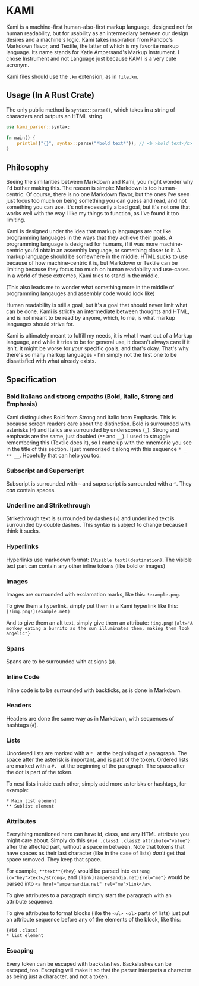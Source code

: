 # KAMI

Kami is a machine-first human-also-first markup language, designed not for human readability, but for usability as an intermediary between our design desires and a machine's logic. Kami takes inspiration from Pandoc's Markdown flavor, and Textile, the latter of which is my favorite markup language. Its name stands for Katie Ampersand's Markup Instrument. I chose Instrument and not Language just because KAMI is a very cute acronym.

Kami files should use the `.km` extension, as in `file.km`.

## Usage (In A Rust Crate)

The only public method is `syntax::parse()`, which takes in a string of characters and outputs an HTML string.

```rust
use kami_parser::syntax;

fn main() {
	println!("{}", syntax::parse("*bold text*")); // <b >bold text</b>
}
```

## Philosophy

Seeing the similarities between Markdown and Kami, you might wonder why I'd bother making this. The reason is simple: Markdown is too human-centric. Of course, there is no one Markdown flavor, but the ones I've seen just focus too much on being something you can guess and read, and not something you can use. It's not necessarily a bad goal, but it's not one that works well with the way I like my things to function, as I've found it too limiting.

Kami is designed under the idea that markup languages are not like programming languages in the ways that they achieve their goals. A programming language is designed for humans, if it was more machine-centric you'd obtain an assembly language, or something closer to it. A markup language should be somewhere in the middle. HTML sucks to use because of how machine-centric it is, but Markdown or Textile can be limiting because they focus too much on human readability and use-cases. In a world of these extremes, Kami tries to stand in the middle.

(This also leads me to wonder what something more in the middle of programming langauges and assembly code would look like)

Human readability is still a goal, but it's a goal that should never limit what can be done. Kami is strictly an intermediate between thoughts and HTML, and is not meant to be read by anyone, which, to me, is what markup languages should strive for.

Kami is ultimately meant to fulfill my needs, it is what I want out of a Markup language, and while it tries to be for general use, it doesn't always care if it isn't. It might be worse for _your_ specific goals, and that's okay. That's why there's so many markup languages - I'm simply not the first one to be dissatisfied with what already exists.

## Specification

### Bold italians and strong empaths (Bold, Italic, Strong and Emphasis)

Kami distinguishes Bold from Strong and Italic from Emphasis. This is because screen readers care about the distinction. Bold is surrounded with asterisks (`*`) and Italics are surrounded by underscores (`_`). Strong and emphasis are the same, just doubled (`**` and `__`). I used to struggle remembering this (Textile does it), so I came up with the mnemonic you see in the title of this section. I just memorized it along with this sequence `* _ ** __`. Hopefully that can help you too.

### Subscript and Superscript

Subscript is surrounded with `~` and superscript is surrounded with a `^`. They _can_ contain spaces.

### Underline and Strikethrough

Strikethrough text is surrounded by dashes (`-`) and underlined text is surrounded by double dashes. This syntax is subject to change because I think it sucks.

### Hyperlinks

Hyperlinks use markdown format: `[Visible text](destination)`. The visible text part can contain any other inline tokens (like bold or images)

### Images

Images are surrounded with exclamation marks, like this: `!example.png`.

To give them a hyperlink, simply put them in a Kami hyperlink like this: `[!img.png!](example.net)`

And to give them an alt text, simply give them an attribute: `!img.png!{alt="A monkey eating a burrito as the sun illuminates them, making them look angelic"}`

### Spans

Spans are to be surrounded with at signs (`@`).

### Inline Code

Inline code is to be surrounded with backticks, as is done in Markdown.

### Headers

Headers are done the same way as in Markdown, with sequences of hashtags (`#`).

### Lists

Unordered lists are marked with a `* ` at the beginning of a paragraph. The space after the asterisk is important, and is part of the token. Ordered lists are marked with a `#. ` at the beginning of the paragraph. The space after the dot is part of the token.

To nest lists inside each other, simply add more asterisks or hashtags, for example:

```
* Main list element
** Sublist element
```

### Attributes

Everything mentioned here can have id, class, and any HTML attribute you might care about. Simply do this `{#id .class1 .class2 attribute="value"}` after the affected part, without a space in between. Note that tokens that have spaces as their last character (like in the case of lists) _don't_ get that space removed. They keep that space.

For example, `**text**{#hey}` would be parsed into `<strong id="hey">text</strong>`, and `[link](ampersandia.net){rel="me"}` would be parsed into `<a href="ampersandia.net" rel="me">link</a>`.

To give attributes to a paragraph simply start the paragraph with an attribute sequence.

To give attributes to format blocks (like the `<ul> <ol>` parts of lists) just put an attribute sequence before any of the elements of the block, like this:


```
{#id .class)
* list element
```

### Escaping

Every token can be escaped with backslashes. Backslashes can be escaped, too. Escaping will make it so that the parser interprets a character as being just a character, and not a token.
